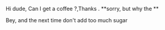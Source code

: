 Hi dude, Can I get a coffee ?,Thanks .
**sorry, but why the **






Bey, and  the next time don't add too much sugar